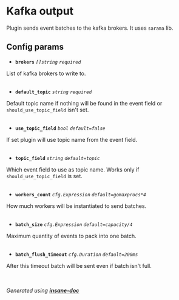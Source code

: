 # Kafka output
Plugin sends event batches to the kafka brokers. It uses `sarama` lib.

## Config params
- **`brokers`** *`[]string`* *`required`* 

List of kafka brokers to write to.
<br><br>

- **`default_topic`** *`string`* *`required`* 

Default topic name if nothing will be found in the event field or `should_use_topic_field` isn't set.
<br><br>

- **`use_topic_field`** *`bool`* *`default=false`* 

If set plugin will use topic name from the event field.
<br><br>

- **`topic_field`** *`string`* *`default=topic`* 

Which event field to use as topic name. Works only if `should_use_topic_field` is set.
<br><br>

- **`workers_count`** *`cfg.Expression`* *`default=gomaxprocs*4`* 

How much workers will be instantiated to send batches.
<br><br>

- **`batch_size`** *`cfg.Expression`* *`default=capacity/4`* 

Maximum quantity of events to pack into one batch.
<br><br>

- **`batch_flush_timeout`** *`cfg.Duration`* *`default=200ms`* 

After this timeout batch will be sent even if batch isn't full.
<br><br>


<br>*Generated using [__insane-doc__](https://github.com/vitkovskii/insane-doc)*